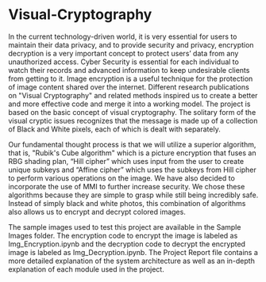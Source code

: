 # Visual-Cryptography

In the current technology-driven world, it is very essential for users to maintain their data privacy, and to provide security and privacy, encryption decryption is a very important concept to protect users’ data from any unauthorized access. Cyber Security is essential for each individual to watch their records and advanced information to keep undesirable clients from getting to it. Image encryption is a useful technique for the protection of image content shared over the internet. Different research publications on "Visual Cryptography" and related methods inspired us to create a better and more effective code and merge it into a working model. The project is based on the basic concept of visual cryptography. The solitary form of the visual cryptic issues recognizes that the message is made up of a collection of Black and White pixels, each of which is dealt with separately.

Our fundamental thought process is that we will utilize a superior algorithm, that is, "Rubik's Cube algorithm" which is a picture encryption that fuses an RBG shading plan, “Hill cipher” which uses input from the user to create unique subkeys and “Affine cipher” which uses the subkeys from Hill cipher to perform various operations on the image. We have also decided to incorporate the use of MMI to further increase security. We chose these algorithms because they are simple to grasp while still being incredibly safe. Instead of simply black and white photos, this combination of algorithms also allows us to encrypt and decrypt colored images.

The sample images used to test this project are available in the Sample Images folder. The encryption code to encrypt the image is labeled as Img_Encryption.ipynb and the decryption code to decrypt the encrypted image is labeled as Img_Decryption.ipynb. The Project Report file contains a more detailed explanation of the system architecture as well as an in-depth explanation of each module used in the project. 

